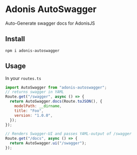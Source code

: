 # Adonis AutoSwagger

Auto-Generate swagger docs for AdonisJS

## Install

`npm i adonis-autoswagger`

## Usage

In your `routes.ts`

```js
import AutoSwagger from "adonis-autoswagger";
// returns swagger in YAML
Route.get("/swagger", async () => {
  return AutoSwagger.docs(Route.toJSON(), {
    modelPath: __dirname,
    title: "Foo",
    version: "1.0.0",
  });
});

// Renders Swagger-UI and passes YAML-output of /swagger
Route.get("/docs", async () => {
  return AutoSwagger.ui("/swagger");
});
```
